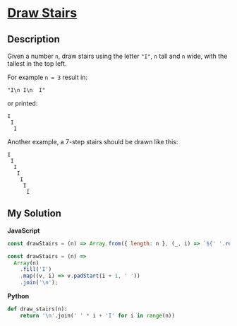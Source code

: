 # [Draw Stairs](https://www.codewars.com/kata/5b4e779c578c6a898e0005c5)

## Description

Given a number `n`, draw stairs using the letter `"I"`, `n` tall and `n` wide, with the tallest in the top left.

For example `n = 3` result in:

    "I\n I\n  I"

or printed:

    I
     I
      I

Another example, a 7-step stairs should be drawn like this:

    I
     I
      I
       I
        I
         I
          I

## My Solution

**JavaScript**

```js
const drawStairs = (n) => Array.from({ length: n }, (_, i) => `${' '.repeat(i)}I`).join('\n');
```

```js
const drawStairs = (n) =>
  Array(n)
    .fill('I')
    .map((v, i) => v.padStart(i + 1, ' '))
    .join('\n');
```

**Python**

```py
def draw_stairs(n):
    return '\n'.join(' ' * i + 'I' for i in range(n))
```
